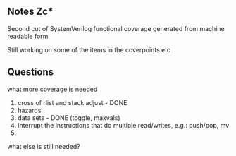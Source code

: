 Notes Zc*
--------

Second cut of SystemVerilog functional coverage generated from machine readable form

Still working on some of the items in the coverpoints etc

Questions
--------
what more coverage is needed

1) cross of rlist and stack adjust - DONE
2) hazards
3) data sets - DONE (toggle, maxvals)
4) interrupt the instructions that do multiple read/writes, e.g.: push/pop, mv
5) 

what else is still needed?


